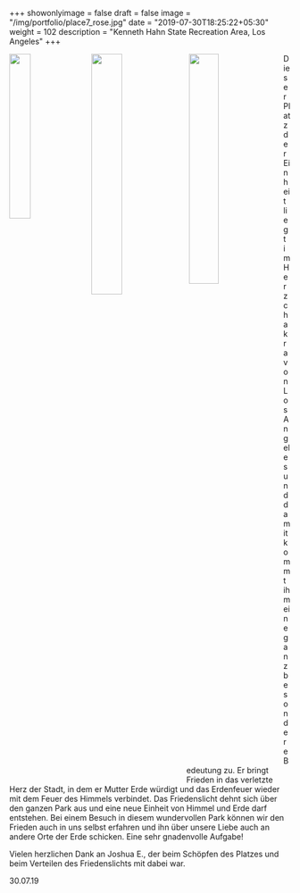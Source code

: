 +++
showonlyimage = false
draft = false
image = "/img/portfolio/place7_rose.jpg"
date = "2019-07-30T18:25:22+05:30"
weight = 102
description = "Kenneth Hahn State Recreation Area, Los Angeles"
+++

<img src="/img/portfolio/place7_lybie.jpg" width=27.5%  align="left"/>
<img src="/img/portfolio/place7_kristall.jpg" width=33.25% align="left" style = "margin-left: 1%;"/>
<img src="/img/portfolio/place7_lybie_stehend.jpg" width=32.5% align="left" style = "margin-left: 1%; margin-right: 1%"/>


Dieser Platz der Einheit liegt im Herzchakra von Los Angeles und damit kommt ihm eine ganz besondere Bedeutung zu. Er bringt Frieden in das verletzte Herz der Stadt, in dem er Mutter Erde würdigt und das Erdenfeuer wieder mit dem Feuer des Himmels verbindet. Das Friedenslicht dehnt sich über den ganzen Park aus und eine neue Einheit von Himmel und Erde darf entstehen. Bei einem Besuch in diesem wundervollen Park können wir den Frieden auch in uns selbst erfahren und ihn über unsere Liebe auch an andere Orte der Erde schicken. Eine sehr gnadenvolle Aufgabe!

Vielen herzlichen Dank an Joshua E., der beim Schöpfen des Platzes und beim Verteilen des Friedenslichts mit dabei war.

30.07.19
